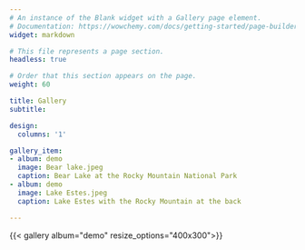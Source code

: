 ```yaml
---
# An instance of the Blank widget with a Gallery page element.
# Documentation: https://wowchemy.com/docs/getting-started/page-builder/
widget: markdown

# This file represents a page section.
headless: true

# Order that this section appears on the page.
weight: 60

title: Gallery
subtitle:

design:
  columns: '1'

gallery_item:
- album: demo
  image: Bear lake.jpeg
  caption: Bear Lake at the Rocky Mountain National Park
- album: demo
  image: Lake Estes.jpeg
  caption: Lake Estes with the Rocky Mountain at the back

---
```


{{< gallery album="demo" resize_options="400x300">}}
